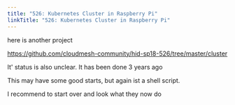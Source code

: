 ```yaml
---
title: "526: Kubernetes Cluster in Raspberry Pi"
linkTitle: "526: Kubernetes Cluster in Raspberry Pi"
---
```


here is another project

https://github.com/cloudmesh-community/hid-sp18-526/tree/master/cluster

It' status is also unclear. It has been done 3 years ago

This may have some good starts, but again ist a shell script.

I recommend to start over and look what they now do

